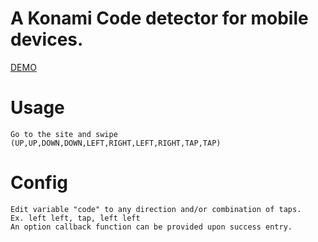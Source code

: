 # A Konami Code detector for mobile devices.


[DEMO](https://jckhxn.githtub.com/)

# Usage
    Go to the site and swipe (UP,UP,DOWN,DOWN,LEFT,RIGHT,LEFT,RIGHT,TAP,TAP)
# Config
    Edit variable "code" to any direction and/or combination of taps.
    Ex. left left, tap, left left
    An option callback function can be provided upon success entry.
    